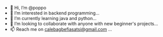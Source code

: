 - 👋 Hi, I’m @poppo
- 👀 I’m interested in backend programming...
- 🌱 I’m currently learning java and python...
- 💞️ I’m looking to collaborate with anyone with new beginner's projects...
- 📫 Reach me on calebagbefiasatsi@gmail.com ...

<!---
csatsi1/csatsi1 is a ✨ special ✨ repository because its `README.md` (this file) appears on your GitHub profile.
You can click the Preview link to take a look at your changes.
--->
